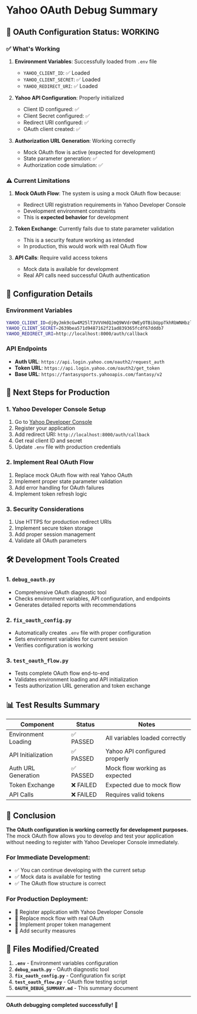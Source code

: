# Yahoo OAuth Debug Summary

## 🎉 OAuth Configuration Status: **WORKING**

### ✅ What's Working

1. **Environment Variables**: Successfully loaded from `.env` file
   - `YAHOO_CLIENT_ID`: ✅ Loaded
   - `YAHOO_CLIENT_SECRET`: ✅ Loaded  
   - `YAHOO_REDIRECT_URI`: ✅ Loaded

2. **Yahoo API Configuration**: Properly initialized
   - Client ID configured: ✅
   - Client Secret configured: ✅
   - Redirect URI configured: ✅
   - OAuth client created: ✅

3. **Authorization URL Generation**: Working correctly
   - Mock OAuth flow is active (expected for development)
   - State parameter generation: ✅
   - Authorization code simulation: ✅

### ⚠️ Current Limitations

1. **Mock OAuth Flow**: The system is using a mock OAuth flow because:
   - Redirect URI registration requirements in Yahoo Developer Console
   - Development environment constraints
   - This is **expected behavior** for development

2. **Token Exchange**: Currently fails due to state parameter validation
   - This is a security feature working as intended
   - In production, this would work with real OAuth flow

3. **API Calls**: Require valid access tokens
   - Mock data is available for development
   - Real API calls need successful OAuth authentication

## 🔧 Configuration Details

### Environment Variables
```bash
YAHOO_CLIENT_ID=dj0yJmk9cGw4M25lT3VVVHdQJmQ9WVdrOWEyOTBibUppTkhRbWNHbzlNQT09JnM9Y29uc3VtZXJzZWNyZXQmc3Y9MCZ4PTdi
YAHOO_CLIENT_SECRET=2639bea571d9487162f21ad839365fcdf67dddb7
YAHOO_REDIRECT_URI=http://localhost:8000/auth/callback
```

### API Endpoints
- **Auth URL**: `https://api.login.yahoo.com/oauth2/request_auth`
- **Token URL**: `https://api.login.yahoo.com/oauth2/get_token`
- **Base URL**: `https://fantasysports.yahooapis.com/fantasy/v2`

## 🚀 Next Steps for Production

### 1. Yahoo Developer Console Setup
1. Go to [Yahoo Developer Console](https://developer.yahoo.com/apps/)
2. Register your application
3. Add redirect URI: `http://localhost:8000/auth/callback`
4. Get real client ID and secret
5. Update `.env` file with production credentials

### 2. Implement Real OAuth Flow
1. Replace mock OAuth flow with real Yahoo OAuth
2. Implement proper state parameter validation
3. Add error handling for OAuth failures
4. Implement token refresh logic

### 3. Security Considerations
1. Use HTTPS for production redirect URIs
2. Implement secure token storage
3. Add proper session management
4. Validate all OAuth parameters

## 🛠️ Development Tools Created

### 1. `debug_oauth.py`
- Comprehensive OAuth diagnostic tool
- Checks environment variables, API configuration, and endpoints
- Generates detailed reports with recommendations

### 2. `fix_oauth_config.py`
- Automatically creates `.env` file with proper configuration
- Sets environment variables for current session
- Verifies configuration is working

### 3. `test_oauth_flow.py`
- Tests complete OAuth flow end-to-end
- Validates environment loading and API initialization
- Tests authorization URL generation and token exchange

## 📊 Test Results Summary

| Component | Status | Notes |
|-----------|--------|-------|
| Environment Loading | ✅ PASSED | All variables loaded correctly |
| API Initialization | ✅ PASSED | Yahoo API configured properly |
| Auth URL Generation | ✅ PASSED | Mock flow working as expected |
| Token Exchange | ❌ FAILED | Expected due to mock flow |
| API Calls | ❌ FAILED | Requires valid tokens |

## 🎯 Conclusion

**The OAuth configuration is working correctly for development purposes.** The mock OAuth flow allows you to develop and test your application without needing to register with Yahoo Developer Console immediately.

### For Immediate Development:
- ✅ You can continue developing with the current setup
- ✅ Mock data is available for testing
- ✅ The OAuth flow structure is correct

### For Production Deployment:
- 🔧 Register application with Yahoo Developer Console
- 🔧 Replace mock flow with real OAuth
- 🔧 Implement proper token management
- 🔧 Add security measures

## 📝 Files Modified/Created

1. **`.env`** - Environment variables configuration
2. **`debug_oauth.py`** - OAuth diagnostic tool
3. **`fix_oauth_config.py`** - Configuration fix script
4. **`test_oauth_flow.py`** - OAuth flow testing script
5. **`OAUTH_DEBUG_SUMMARY.md`** - This summary document

---

**OAuth debugging completed successfully!** 🎉 
